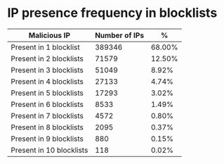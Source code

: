 # IP presence frequency in blocklists
| Malicious IP | Number of IPs | % |
|----|----|----|
| Present in 1 blocklist | 389346 | 68.00% |
| Present in 2 blocklists | 71579 | 12.50% |
| Present in 3 blocklists | 51049 | 8.92% |
| Present in 4 blocklists | 27133 | 4.74% |
| Present in 5 blocklists | 17293 | 3.02% |
| Present in 6 blocklists | 8533 | 1.49% |
| Present in 7 blocklists | 4572 | 0.80% |
| Present in 8 blocklists | 2095 | 0.37% |
| Present in 9 blocklists | 880 | 0.15% |
| Present in 10 blocklists | 118 | 0.02% |

